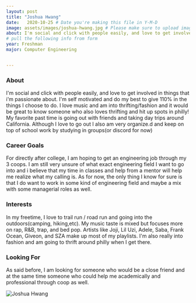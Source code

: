 ```yaml
---
layout: post
title: "Joshua Hwang"
date:   2020-10-25 # Date you're making this file in Y-M-D
image: assets/images/joshua-hwang.jpg # Please make sure to upload image in /assets/images/fname-lastname.ext format 
about: I'm social and click with people easily, and love to get involved in things that i'm passionate about. I'm self motivated and do my best to give 110% in the things I choose to do. I love music and am into thrifting/fashion and it would be great to know someone who also loves thrifting and hit up spots in philly! My favorite past time is going out with friends and taking day trips around California. Although I love to go out I also am very organize.d and keep on top of school work by studying in groups(or discord for now) # "Briefly describe yourself"
# pull the following info from form
year: Freshman
major: Computer Engineering


---
```


### About

I'm social and click with people easily, and love to get involved in things that i'm passionate about. I'm self motivated and do my best to give 110% in the things I choose to do. I love music and am into thrifting/fashion and it would be great to know someone who also loves thrifting and hit up spots in philly! My favorite past time is going out with friends and taking day trips around California. Although I love to go out I also am very organize.d and keep on top of school work by studying in groups(or discord for now)

### Career Goals

For directly after college, I am hoping to get an engineering job through my 3 coops. I am still very unsure of what exact engineering field I want to go into and i believe that my time in classes and help from a mentor will help me realize what my calling is. As for now, the only thing I know for sure is that I do want to work in some kind of engineering field and maybe a mix with some managerial roles as well.

### Interests

In my freetime, I love to trail run / road run and going into the outdoors(camping, hiking,etc). My music taste is mixed but focuses more on rap, R&B, trap, and bed pop. Artists like Joji, Lil Uzi, Adele, Saba, Frank Ocean, Giveon, and SZA make up most of my playlists. I'm also really into fashion and am going to thrift around philly when I get there. 

### Looking For

As said before, I am looking for someone who would be a close friend and at the same time someone who could help me academically and professional through coop as well. 

<div class="text-center my-5">
    <img src="{{ "assets/images/joshua-hwang.jpg" | absolute_url }}" alt="Joshua Hwang" class="rounded post-img" />
</div>
